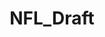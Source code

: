 ---
title: NFL_Draft
crosslinks:
- nfl
- oaklandraiders
- Browns
- CHIBears
- Chargers
- Redskins
- Saints
- Colts
- detroitlions
- Tennesseetitans
- Texans
- panthers
- the_darnold
- CFB
- 49ers
- nyjets
- FFBstats
- Patriots
- NYGiants
- nflstreams
---